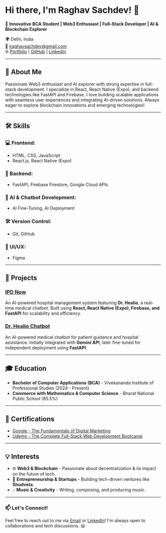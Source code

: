 # Hi there, I'm Raghav Sachdev! 👋

🚀 **Innovative BCA Student | Web3 Enthusiast | Full-Stack Developer | AI & Blockchain Explorer**

🌍 Delhi, India  
📧 [iraghavsachdev@gmail.com](mailto:iraghavsachdev@gmail.com)  
🌐 [Portfolio](https://raghavsachdev.live) | [GitHub](https://github.com/raghavsach-dev) | [LinkedIn](https://www.linkedin.com/in/raghavsach-dev/)  

---

## 🚀 About Me

Passionate Web3 enthusiast and AI explorer with strong expertise in full-stack development. I specialize in React, React Native (Expo), and backend technologies like FastAPI and Firebase. I love building scalable applications with seamless user experiences and integrating AI-driven solutions. Always eager to explore blockchain innovations and emerging technologies!

---

## 🛠 Skills

### 💻 Frontend:
- HTML, CSS, JavaScript
- React.js, React Native (Expo)

### 🔧 Backend:
- FastAPI, Firebase Firestore, Google Cloud APIs

### 🤖 AI & Chatbot Development:
- AI Fine-Tuning, AI Deployment

### 🛠 Version Control:
- Git, GitHub

### 🎨 UI/UX:
- Figma

---

## 🚀 Projects

### [IPD Now](https://shudveta.in/projects)
An AI-powered hospital management system featuring **Dr. Healio**, a real-time medical chatbot. Built using **React, React Native (Expo), Firebase, and FastAPI** for scalability and efficiency.

### [Dr. Healio Chatbot](https://bit.ly/3Rs4OhL)
An AI-powered medical chatbot for patient guidance and hospital assistance. Initially integrated with **Gemini API**, later fine-tuned for independent deployment using **FastAPI**.

---

## 🎓 Education

- **Bachelor of Computer Applications (BCA)** - Vivekananda Institute of Professional Studies (2024 - Present)
- **Commerce with Mathematics & Computer Science** - Bharat National Public School (85.5%)

---

## 📜 Certifications

- [Google - The Fundamentals of Digital Marketing](http://bit.ly/42a8utz)
- [Udemy - The Complete Full-Stack Web Development Bootcamp](https://bit.ly/4hVNxsi)

---

## 💡 Interests

- 🌐 **Web3 & Blockchain** - Passionate about decentralization & its impact on the future of tech.
- 🚀 **Entrepreneurship & Startups** - Building tech-driven ventures like **Shudveta**.
- 🎶 **Music & Creativity** - Writing, composing, and producing music.

---

### 📫 Let's Connect!
Feel free to reach out to me via [Email](mailto:iraghavsachdev@gmail.com) or [LinkedIn](https://www.linkedin.com/in/raghavsach-dev/)! I'm always open to collaborations and tech discussions. 😃
